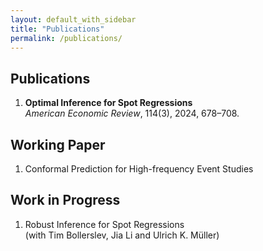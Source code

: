 ```yaml
---
layout: default_with_sidebar
title: "Publications"
permalink: /publications/
---
```


## Publications

1. **Optimal Inference for Spot Regressions**  
   _American Economic Review_, 114(3), 2024, 678–708.

## Working Paper

1. Conformal Prediction for High-frequency Event Studies

## Work in Progress

1. Robust Inference for Spot Regressions  
   (with Tim Bollerslev, Jia Li and Ulrich K. Müller)  

